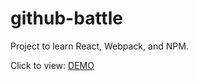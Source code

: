 # github-battle

Project to learn React, Webpack, and NPM.

Click to view: <a href="https://weather-82d82.firebaseapp.com/" target="_blank">DEMO</a>

